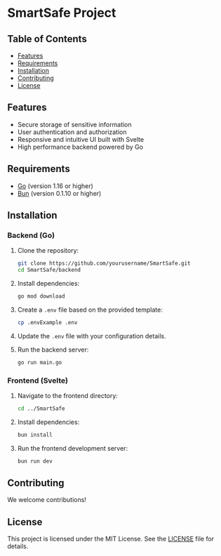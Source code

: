 # SmartSafe Project

## Table of Contents

- [Features](#features)
- [Requirements](#requirements)
- [Installation](#installation)
- [Contributing](#contributing)
- [License](#license)

## Features

- Secure storage of sensitive information
- User authentication and authorization
- Responsive and intuitive UI built with Svelte
- High performance backend powered by Go

## Requirements

- [Go](https://golang.org/doc/install) (version 1.16 or higher)
- [Bun](https://bun.sh/) (version 0.1.10 or higher)

## Installation

### Backend (Go)

1. Clone the repository:
    ```sh
    git clone https://github.com/yourusername/SmartSafe.git
    cd SmartSafe/backend
    ```

2. Install dependencies:
    ```sh
    go mod download
    ```

3. Create a `.env` file based on the provided template:
    ```sh
    cp .envExample .env
    ```

4. Update the `.env` file with your configuration details.

5. Run the backend server:
    ```sh
    go run main.go
    ```

### Frontend (Svelte)

1. Navigate to the frontend directory:
    ```sh
    cd ../SmartSafe
    ```

2. Install dependencies:
    ```sh
    bun install
    ```

3. Run the frontend development server:
    ```sh
    bun run dev
    ```

## Contributing

We welcome contributions!

## License

This project is licensed under the MIT License. See the [LICENSE](LICENSE) file for details.
